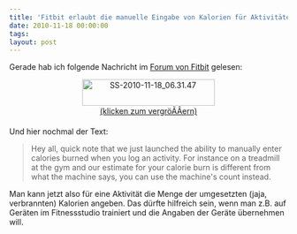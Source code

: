 ```yaml
---
title: 'Fitbit erlaubt die manuelle Eingabe von Kalorien für Aktivitäten'
date: 2010-11-18 00:00:00 
tags: 
layout: post
---
```

Gerade hab ich folgende Nachricht im <a href="http://www.fitbit.com/forums">Forum von Fitbit</a> gelesen:
<p style="text-align: center;"><a title="SS-2010-11-18_06.31.47 by cringe, on Flickr" href="http://www.flickr.com/photos/cringe/5186607478/" target="_blank"><img style="display: block; margin-left: auto; margin-right: auto;" src="http://farm2.static.flickr.com/1282/5186607478_69d3304b0e_m.jpg" alt="SS-2010-11-18_06.31.47" width="240" height="48" />
(klicken zum vergröÃÂern)</a></p>
Und hier nochmal der Text:
<blockquote>Hey all, quick note that we just launched the ability to manually enter calories burned when you log an activity. For instance on a treadmill at the gym and our estimate for your calorie burn is different from what the machine says, you can use the machine's count instead.</blockquote>
Man kann jetzt also für eine Aktivität die Menge der umgesetzten (jaja, verbrannten) Kalorien angeben. Das dürfte hilfreich sein, wenn man z.B. auf Geräten im Fitnessstudio trainiert und die Angaben der Geräte übernehmen will.
